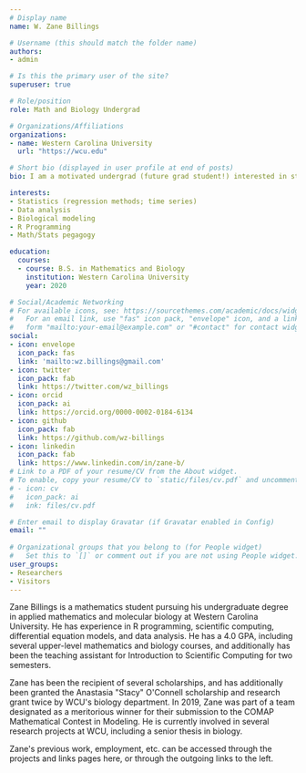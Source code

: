 ```yaml
---
# Display name
name: W. Zane Billings

# Username (this should match the folder name)
authors:
- admin

# Is this the primary user of the site?
superuser: true

# Role/position
role: Math and Biology Undergrad

# Organizations/Affiliations
organizations:
- name: Western Carolina University
  url: "https://wcu.edu"

# Short bio (displayed in user profile at end of posts)
bio: I am a motivated undergrad (future grad student!) interested in statistics, probability, modeling, and dynamical systems.

interests:
- Statistics (regression methods; time series)
- Data analysis
- Biological modeling
- R Programming
- Math/Stats pegagogy

education:
  courses:
  - course: B.S. in Mathematics and Biology
    institution: Western Carolina University
    year: 2020

# Social/Academic Networking
# For available icons, see: https://sourcethemes.com/academic/docs/widgets/#icons
#   For an email link, use "fas" icon pack, "envelope" icon, and a link in the
#   form "mailto:your-email@example.com" or "#contact" for contact widget.
social:
- icon: envelope
  icon_pack: fas
  link: 'mailto:wz.billings@gmail.com'
- icon: twitter
  icon_pack: fab
  link: https://twitter.com/wz_billings 
- icon: orcid
  icon_pack: ai
  link: https://orcid.org/0000-0002-0184-6134
- icon: github
  icon_pack: fab
  link: https://github.com/wz-billings
- icon: linkedin
  icon_pack: fab
  link: https://www.linkedin.com/in/zane-b/
# Link to a PDF of your resume/CV from the About widget.
# To enable, copy your resume/CV to `static/files/cv.pdf` and uncomment the lines below.  
# - icon: cv
#   icon_pack: ai
#   ink: files/cv.pdf

# Enter email to display Gravatar (if Gravatar enabled in Config)
email: ""
  
# Organizational groups that you belong to (for People widget)
#   Set this to `[]` or comment out if you are not using People widget.  
user_groups:
- Researchers
- Visitors
---
```


Zane Billings is a mathematics student pursuing his undergraduate degree in applied mathematics and molecular biology at Western Carolina University. He has experience in R programming, scientific computing, differential equation models, and data analysis. He has a 4.0 GPA, including several upper-level mathematics and biology courses, and additionally has been the teaching assistant for Introduction to Scientific Computing for two semesters. 

Zane has been the recipient of several scholarships, and has additionally been granted the Anastasia "Stacy" O'Connell scholarship and research grant twice by WCU's biology department. In 2019, Zane was part of a team designated as a meritorious winner for their submission to the COMAP Mathematical Contest in Modeling. He is currently involved in several research projects at WCU, including a senior thesis in biology.

Zane's previous work, employment, etc. can be accessed through the projects and links pages here, or through the outgoing links to the left. 
